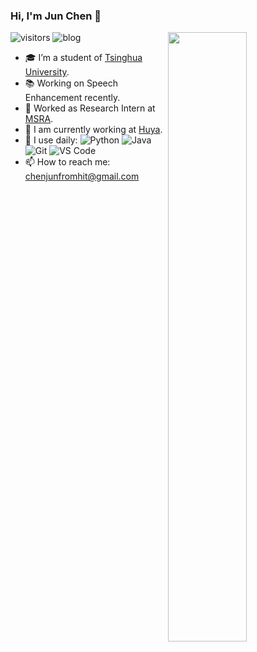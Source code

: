 ### Hi, I'm Jun Chen 👋 
![visitors](https://visitor-badge.glitch.me/badge?page_id=hit-thusz-Rookiecj.hit-thusz-Rookiecj.README)
![blog](https://img.shields.io/badge/blog-https%3A%2F%2Fblog.csdn.net%2Fjunbaba__%3Fspm%3D1010.2135.3001.5113-red)
<img align="right" width="50%" src="https://github-readme-stats.vercel.app/api?username=hit-thusz-Rookiecj&show_icons=true">

- 🎓 I’m a student of [Tsinghua University](https://www.tsinghua.edu.cn/).
- 📚 Working on Speech Enhancement recently.
- :briefcase: Worked as Research Intern at [MSRA](https://www.microsoft.com/en-us/research/).
- 🔭 I am currently working at [Huya](http://ir.huya.com/).
- 🚀 I use daily:
![Python](https://img.shields.io/badge/-Python-8fcfd1?style=plastic&logo=Python)
![Java](https://img.shields.io/badge/-java-3f4441?style=plastic&logo=java)
![Git](https://img.shields.io/badge/-Git-black?style=plastic&logo=git)
![VS Code](https://img.shields.io/badge/-VS%20Code-007ACC?style=plastic&logo=visual-studio-code)
- 📫 How to reach me: chenjunfromhit@gmail.com


